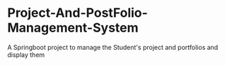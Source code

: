 # Project-And-PostFolio-Management-System
A Springboot project to manage the Student's project and portfolios and display them 
